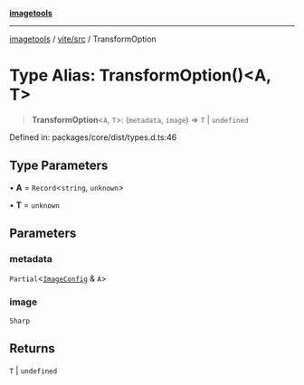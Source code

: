 [**imagetools**](../../../README.md)

***

[imagetools](../../../modules.md) / [vite/src](../README.md) / TransformOption

# Type Alias: TransformOption()\<A, T\>

> **TransformOption**\<`A`, `T`\>: (`metadata`, `image`) => `T` \| `undefined`

Defined in: packages/core/dist/types.d.ts:46

## Type Parameters

• **A** = `Record`\<`string`, `unknown`\>

• **T** = `unknown`

## Parameters

### metadata

`Partial`\<[`ImageConfig`](ImageConfig.md) & `A`\>

### image

`Sharp`

## Returns

`T` \| `undefined`

